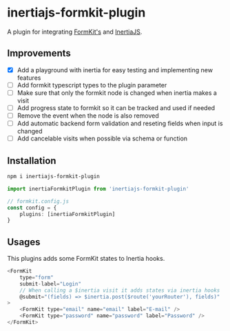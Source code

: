 # inertiajs-formkit-plugin

A plugin for integrating [FormKit's](https://github.com/formkit/formkit) and [InertiaJS](https://inertiajs.com/).

## Improvements

- [x] Add a playground with inertia for easy testing and implementing new features
- [ ] Add formkit typescript types to the plugin parameter
- [ ] Make sure that only the formkit node is changed when inertia makes a visit
- [ ] Add progress state to formkit so it can be tracked and used if needed
- [ ] Remove the event when the node is also removed
- [ ] Add automatic backend form validation and reseting fields when input is changed
- [ ] Add cancelable visits when possible via schema or function

## Installation

```bash
npm i inertiajs-formkit-plugin
```

```ts
import inertiaFormkitPlugin from 'inertiajs-formkit-plugin'

// formkit.config.js
const config = {
    plugins: [inertiaFormkitPlugin]
}
```

## Usages

This plugins adds some FormKit states to Inertia hooks.

```js
<FormKit
    type="form"
    submit-label="Login"
    // When calling a $inertia visit it adds states via inertia hooks
    @submit="(fields) => $inertia.post($route('yourRouter'), fields)"
>
    <FormKit type="email" name="email" label="E-mail" />
    <FormKit type="password" name="password" label="Password" />
</FormKit>
```
